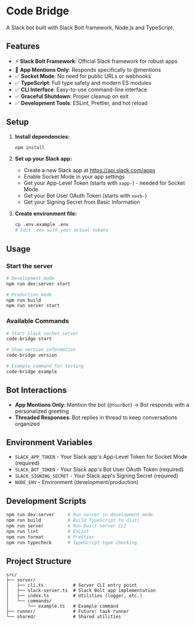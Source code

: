 # Code Bridge

A Slack bot built with Slack Bolt framework, Node.js and TypeScript.

## Features

- ⚡ **Slack Bolt Framework**: Official Slack framework for robust apps
- 🎯 **App Mentions Only**: Responds specifically to @mentions  
- ✅ **Socket Mode**: No need for public URLs or webhooks
- ✅ **TypeScript**: Full type safety and modern ES modules
- ✅ **CLI Interface**: Easy-to-use command-line interface
- ✅ **Graceful Shutdown**: Proper cleanup on exit
- ✅ **Development Tools**: ESLint, Prettier, and hot reload

## Setup

1. **Install dependencies:**
   ```bash
   npm install
   ```

2. **Set up your Slack app:**
   - Create a new Slack app at https://api.slack.com/apps
   - Enable Socket Mode in your app settings  
   - Get your App-Level Token (starts with `xapp-`) - needed for Socket Mode
   - Get your Bot User OAuth Token (starts with `xoxb-`)
   - Get your Signing Secret from Basic Information

3. **Create environment file:**
   ```bash
   cp .env.example .env
   # Edit .env with your actual tokens
   ```

## Usage

### Start the server
```bash
# Development mode
npm run dev:server start

# Production mode
npm run build
npm run server start
```

### Available Commands
```bash
# Start Slack socket server
code-bridge start

# Show version information  
code-bridge version

# Example command for testing
code-bridge example
```

## Bot Interactions

- **App Mentions Only**: Mention the bot (`@YourBot`) → Bot responds with a personalized greeting
- **Threaded Responses**: Bot replies in thread to keep conversations organized

## Environment Variables

- `SLACK_APP_TOKEN` - Your Slack app's App-Level Token for Socket Mode (required)
- `SLACK_BOT_TOKEN` - Your Slack app's Bot User OAuth Token (required)  
- `SLACK_SIGNING_SECRET` - Your Slack app's Signing Secret (required)
- `NODE_ENV` - Environment (development/production)

## Development Scripts

```bash
npm run dev:server     # Run server in development mode
npm run build          # Build TypeScript to dist/
npm run server         # Run built server CLI
npm run lint           # ESLint
npm run format         # Prettier
npm run typecheck      # TypeScript type checking
```

## Project Structure

```
src/
├── server/
│   ├── cli.ts           # Server CLI entry point
│   ├── slack-server.ts  # Slack Bolt app implementation
│   ├── index.ts         # Utilities (logger, etc.)
│   └── commands/
│       └── example.ts   # Example command
├── runner/              # Future: task runner
└── shared/              # Shared utilities
```